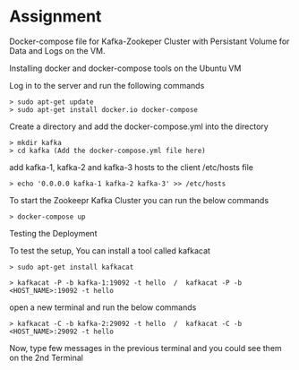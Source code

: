 # Assignment
Docker-compose file for Kafka-Zookeper Cluster with Persistant Volume for Data and Logs on the VM.

Installing docker and docker-compose tools on the Ubuntu VM

 Log in to the server and run the following commands

	> sudo apt-get update
	> sudo apt-get install docker.io docker-compose

Create a directory and add the docker-compose.yml into the directory

	> mkdir kafka
	> cd kafka (Add the docker-compose.yml file here)
	
 add kafka-1, kafka-2 and kafka-3 hosts to the client /etc/hosts file
	
	> echo '0.0.0.0 kafka-1 kafka-2 kafka-3' >> /etc/hosts 
 
 To start the Zookeepr Kafka Cluster you can run the below commands
 
	> docker-compose up
	
Testing the Deployment

 To test the setup, You can install a tool called kafkacat
 
	> sudo apt-get install kafkacat

	> kafkacat -P -b kafka-1:19092 -t hello  /  kafkacat -P -b <HOST_NAME>:19092 -t hello
	
 open a new terminal and run the below commands
	
	> kafkacat -C -b kafka-2:29092 -t hello  /  kafkacat -C -b <HOST_NAME>:29092 -t hello
	
 Now, type few messages in the previous terminal and you could see them on the 2nd Terminal
